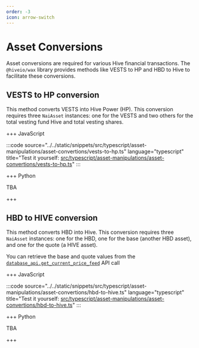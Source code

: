 ```yaml
---
order: -3
icon: arrow-switch
---
```


# Asset Conversions

Asset conversions are required for various Hive financial transactions. The `@hiveio/wax` library provides methods like VESTS to HP and HBD to Hive to facilitate these conversions.

## VESTS to HP conversion

This method converts VESTS into Hive Power (HP). This conversion requires three `NaiAsset` instances: one for the VESTS and two others for the total vesting fund Hive and total vesting shares.

+++ JavaScript

:::code source="../../static/snippets/src/typescript/asset-manipulations/asset-convertions/vests-to-hp.ts" language="typescript" title="Test it yourself: [src/typescript/asset-manipulations/asset-convertions/vests-to-hp.ts](https://stackblitz.com/github/openhive-network/wax-doc-snippets?file=src%2Ftypescript%2Fasset-manipulations%2Fasset-convertions%2Fvests-to-hp.ts&startScript=test-asset-manipulations-asset-convertions-vests-to-hp)" :::

+++ Python

TBA

+++

## HBD to HIVE conversion

This method converts HBD into Hive. This conversion requires three `NaiAsset` instances: one for the HBD, one for the base (another HBD asset), and one for the quote (a HIVE asset).

You can retrieve the base and quote values from the [`database_api.get_current_price_feed`](https://developers.hive.io/apidefinitions/#database_api.get_current_price_feed) API call

+++ JavaScript

:::code source="../../static/snippets/src/typescript/asset-manipulations/asset-convertions/hbd-to-hive.ts" language="typescript" title="Test it yourself: [src/typescript/asset-manipulations/asset-convertions/hbd-to-hive.ts](https://stackblitz.com/github/openhive-network/wax-doc-snippets?file=src%2Ftypescript%2Fasset-manipulations%2Fasset-convertions%2Fhbd-to-hive.ts&startScript=test-asset-manipulations-asset-convertions-hbd-to-hive)" :::

+++ Python

TBA

+++
